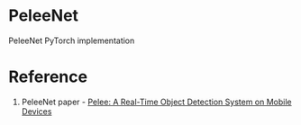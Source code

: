 # PeleeNet
PeleeNet PyTorch implementation

# Reference
1) PeleeNet paper - [Pelee: A Real-Time Object Detection System on Mobile Devices](https://arxiv.org/pdf/1804.06882.pdf)

